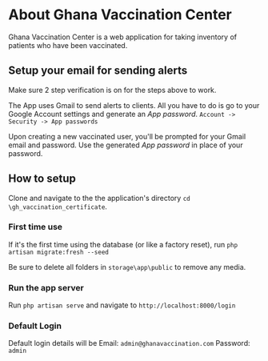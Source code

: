 # About Ghana Vaccination Center

Ghana Vaccination Center is a web application for taking inventory of patients who have been vaccinated.

## Setup your email for sending alerts
Make sure 2 step verification is on for the steps above to work. 

The App uses Gmail to send alerts to clients. All you have to do is go to your Google Account settings and generate an *App password*.
`Account -> Security -> App passwords`

Upon creating a new vaccinated user, you'll be prompted for your Gmail email and password. Use the generated *App password* in place of your password.

## How to setup
Clone and navigate to the the application's directory `cd \gh_vaccination_certificate`.

### First time use
If it's the first time using the database (or like a factory reset), run `php artisan migrate:fresh --seed`

Be sure to delete all folders in `storage\app\public` to remove any media.

### Run the app server
Run `php artisan serve` and navigate to `http://localhost:8000/login`

### Default Login
Default login details will be 
Email: `admin@ghanavaccination.com`
Password: `admin`